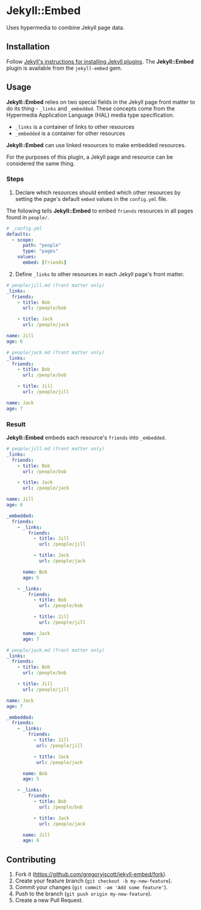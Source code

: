 # Jekyll::Embed

Uses hypermedia to combine Jekyll page data.

## Installation

Follow [Jekyll's instructions for installing Jekyll plugins](http://jekyllrb.com/docs/plugins/#installing-a-plugin). The **Jekyll::Embed** plugin is available from the `jekyll-embed` gem.

## Usage

**Jekyll::Embed** relies on two special fields in the Jekyll page front matter to do its thing - `_links` and `_embedded`. These concepts come from the Hypermedia Application Language (HAL) media type specification.

* `_links` is a container of links to other resources
* `_embedded` is a container for other resources

**Jekyll::Embed** can use linked resources to make embedded resources.

For the purposes of this plugin, a Jekyll page and resource can be considered the same thing.

### Steps

1. Declare which resources should embed which other resources by setting the page's default `embed` values in the `config.yml` file.

  The following tells **Jekyll::Embed** to embed `friends` resources in all pages found in `people/`.

  ```yaml
  # _config.yml
  defaults:
    - scope:
        path: "people"
        type: "pages"
      values:
        embed: [friends]
  ```

2. Define `_links` to other resources in each Jekyll page's front matter.

  ```yaml
  # people/jill.md (front matter only)
  _links:
    friends:
      - title: Bob
        url: /people/bob

      - title: Jack
        url: /people/jack

  name: Jill
  age: 6
  ```

  ```yaml
  # people/jack.md (front matter only)
  _links:
    friends:
      - title: Bob
        url: /people/bob

      - title: Jill
        url: /people/jill

  name: Jack
  age: 7
  ```

### Result

**Jekyll::Embed** embeds each resource's `friends` into `_embedded`.

```yaml
# people/jill.md (front matter only)
_links:
  friends:
    - title: Bob
      url: /people/bob

    - title: Jack
      url: /people/jack

name: Jill
age: 6

_embedded:
  friends:
    - _links:
        friends:
          - title: Jill
            url: /people/jill

          - title: Jack
            url: /people/jack

      name: Bob
      age: 5

    - _links:
        friends:
          - title: Bob
            url: /people/bob

          - title: Jill
            url: /people/jill

      name: Jack
      age: 7
```

```yaml
# people/jack.md (front matter only)
_links:
  friends:
    - title: Bob
      url: /people/bob

    - title: Jill
      url: /people/jill

name: Jack
age: 7

_embedded:
  friends:
    - _links:
        friends:
          - title: Jill
           url: /people/jill

          - title: Jack
           url: /people/jack

      name: Bob
      age: 5

    - _links:
        friends:
          - title: Bob
            url: /people/bob

          - title: Jack
            url: /people/jack

      name: Jill
      age: 6
```

## Contributing

1. Fork it (https://github.com/gregoryjscott/jekyll-embed/fork).
2. Create your feature branch (`git checkout -b my-new-feature`).
3. Commit your changes (`git commit -am 'Add some feature'`).
4. Push to the branch (`git push origin my-new-feature`).
5. Create a new Pull Request.
